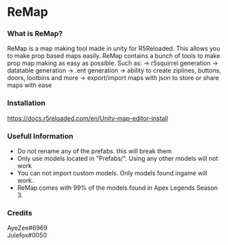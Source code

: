 # ReMap
### What is ReMap?
ReMap is a map making tool made in unity for R5Reloaded. This allows you to make prop based maps easily.
ReMap contains a bunch of tools to make prop map making as easy as possible.
Such as:
-> r5squirrel generation
-> datatable generation
-> .ent generation
-> ability to create ziplines, buttons, doors, lootbins and more
-> export/import maps with json to store or share maps with ease

### Installation
https://docs.r5reloaded.com/en/Unity-map-editor-install

### Usefull Information
- Do not rename any of the prefabs. this will break them
- Only use models located in "Prefabs/". Using any other models will not work
- You can not import custom models. Only models found ingame will work.
- ReMap comes with 99% of the models found in Apex Legends Season 3.

### Credits
AyeZee#6969<br>
Julefox#0050
